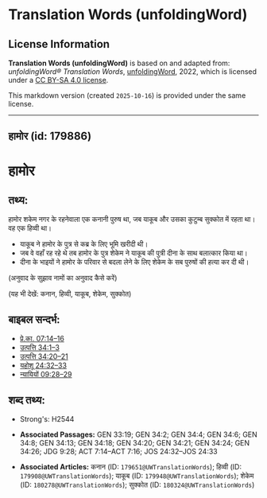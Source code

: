 # Translation Words (unfoldingWord)

## License Information

**Translation Words (unfoldingWord)** is based on and adapted from: _unfoldingWord® Translation Words_, [unfoldingWord](https://unfoldingword.org/utw), 2022, which is licensed under a [CC BY-SA 4.0 license](https://creativecommons.org/licenses/by-sa/4.0/legalcode.en).

This markdown version (created `2025-10-16`) is provided under the same license.



--------------------------------

## हामोर (id: 179886)

हामोर
=====

तथ्य:
-----

हामोर शकेम नगर के रहनेवाला एक कनानी पुरुष था, जब याकूब और उसका कुटुम्ब सुक्कोत में रहता था। वह एक हिव्वी था।

* याकूब ने हामोर के पुत्र से कब्र के लिए भूमि खरीदी थी।
* जब वे वहाँ रह रहे थे तब हामोर के पुत्र शेकेम ने याकूब की पुत्री दीना के साथ बलात्कार किया था।
* दीना के भाइयों ने हामोर के परिवार से बदला लेने के लिए शेकेम के सब पुरुषों की हत्या कर दी थी।

(अनुवाद के सुझाव नामों का अनुवाद कैसे करें)

(यह भी देखें: कनान, हिव्वी, याकूब, शेकेम, सुक्कोत)

बाइबल सन्दर्भ:
--------------

* [प्रे.का. 07:14–16](https://ref.ly/Acts7:14-Acts7:16)
* [उत्पत्ति 34:1–3](https://ref.ly/Gen34:1-Gen34:3)
* [उत्पत्ति 34:20–21](https://ref.ly/Gen34:20-Gen34:21)
* [यहोशू 24:32–33](https://ref.ly/Josh24:32-Josh24:33)
* [न्यायियों 09:28–29](https://ref.ly/Judg9:28-Judg9:29)

शब्द तथ्य:
----------

* Strong's: H2544

* **Associated Passages:** GEN 33:19; GEN 34:2; GEN 34:4; GEN 34:6; GEN 34:8; GEN 34:13; GEN 34:18; GEN 34:20; GEN 34:21; GEN 34:24; GEN 34:26; JDG 9:28; ACT 7:14–ACT 7:16; JOS 24:32–JOS 24:33
* **Associated Articles:** कनान (ID: `179651@UWTranslationWords`); हिव्वी (ID: `179908@UWTranslationWords`); याकूब (ID: `179948@UWTranslationWords`); शेकेम (ID: `180278@UWTranslationWords`); सुक्कोत (ID: `180324@UWTranslationWords`)

